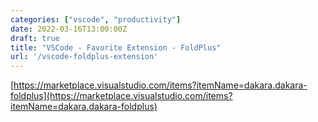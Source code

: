 ```yaml
---
categories: ["vscode", "productivity"]
date: 2022-03-16T13:00:00Z
draft: true
title: "VSCode - Favorite Extension - FoldPlus"
url: '/vscode-foldplus-extension'
---
```


<!--more-->

[https://marketplace.visualstudio.com/items?itemName=dakara.dakara-foldplus](https://marketplace.visualstudio.com/items?itemName=dakara.dakara-foldplus)
